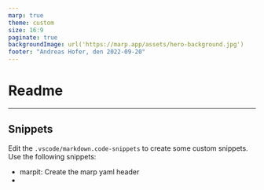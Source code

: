 ```yaml
---
marp: true
theme: custom
size: 16:9
paginate: true
backgroundImage: url('https://marp.app/assets/hero-background.jpg')
footer: "Andreas Hofer, den 2022-09-20"
---
```

# Readme

---

## Snippets

<div class="text-xs">

Edit the `.vscode/markdown.code-snippets` to create some custom snippets.
Use the following snippets:

- marpit: Create the marp yaml header
- 
</div>
